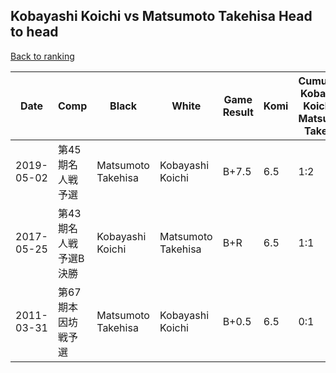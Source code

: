 ## Kobayashi Koichi vs Matsumoto Takehisa Head to head

[Back to ranking](../../index.md)




| **Date** | **Comp** | **Black** | **White** | **Game Result** | **Komi** | **Cumulative Kobayashi Koichi Vs Matsumoto Takehisa** | **Kobayashi Koichi Streak** | **Matsumoto Takehisa Streak** | 
| --- | --- | --- | --- | --- | --- | --- | --- | --- |
| 2019-05-02 | 第45期名人戦予選 | Matsumoto Takehisa | Kobayashi Koichi | B+7.5 | 6.5 | 1:2 | 0 | 1 | 
| 2017-05-25 | 第43期名人戦　予選B決勝 | Kobayashi Koichi | Matsumoto Takehisa | B+R | 6.5 | 1:1 | 1 | 0 | 
| 2011-03-31 | 第67期本因坊戦予選 | Matsumoto Takehisa | Kobayashi Koichi | B+0.5 | 6.5 | 0:1 | 0 | 1 |




